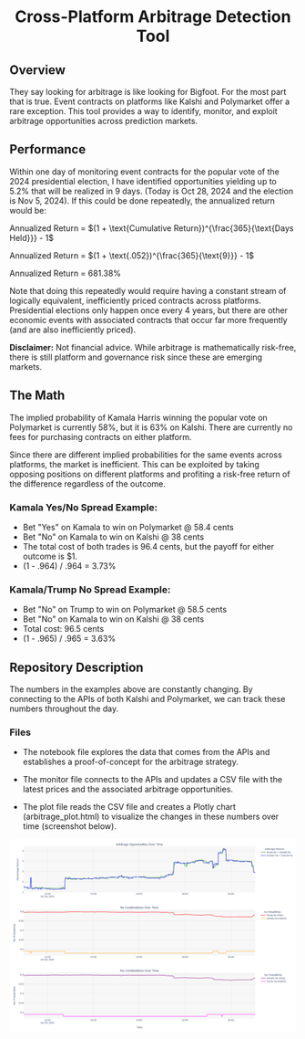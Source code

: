 # <div align="center">Cross-Platform Arbitrage Detection Tool</div>

## Overview

They say looking for arbitrage is like looking for Bigfoot. For the most part that is true. Event contracts on platforms like Kalshi and Polymarket offer a rare exception. This tool provides a way to identify, monitor, and exploit arbitrage opportunities across prediction markets.

## Performance
Within one day of monitoring event contracts for the popular vote of the 2024 presidential election, I have identified opportunities yielding up to 5.2% that will be realized in 9 days. (Today is Oct 28, 2024 and the election is Nov 5, 2024). If this could be done repeatedly, the annualized return would be:

$\text{Annualized Return}$ = $(1 + \text{Cumulative Return})^{\frac{365}{\text{Days Held}}} - 1$

$\text{Annualized Return}$ = $(1 + \text{.052})^{\frac{365}{\text{9}}} - 1$

$\text{Annualized Return}$ = 681.38%

Note that doing this repeatedly would require having a constant stream of logically equivalent, inefficiently priced contracts across platforms. Presidential elections only happen once every 4 years, but there are other economic events with associated contracts that occur far more frequently (and are also inefficiently priced).

<b>Disclaimer:</b> Not financial advice. While arbitrage is mathematically risk-free, there is still platform and governance risk since these are emerging markets.

## The Math

The implied probability of Kamala Harris winning the popular vote on Polymarket is currently 58%, but it is 63% on Kalshi. There are currently no fees for purchasing contracts on either platform.

Since there are different implied probabilities for the same events across platforms, the market is inefficient. This can be exploited by taking opposing positions on different platforms and profiting a risk-free return of the difference regardless of the outcome.

### Kamala Yes/No Spread Example:
* Bet "Yes" on Kamala to win on Polymarket @ 58.4 cents
* Bet "No" on Kamala to win on Kalshi @ 38 cents
* The total cost of both trades is 96.4 cents, but the payoff for either outcome is $1.
* (1 - .964) / .964 = 3.73%

### Kamala/Trump No Spread Example:
* Bet "No" on Trump to win on Polymarket @ 58.5 cents
* Bet "No" on Kamala to win on Kalshi @ 38 cents
* Total cost: 96.5 cents
* (1 - .965) / .965 = 3.63%

## Repository Description

The numbers in the examples above are constantly changing. By connecting to the APIs of both Kalshi and Polymarket, we can track these numbers throughout the day.

### Files

* The notebook file explores the data that comes from the APIs and establishes a proof-of-concept for the arbitrage strategy.

* The monitor file connects to the APIs and updates a CSV file with the latest prices and the associated arbitrage opportunities.

* The plot file reads the CSV file and creates a Plotly chart (arbitrage_plot.html) to visualize the changes in these numbers over time (screenshot below).

![Demo](./demo.png)
